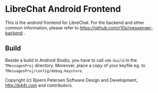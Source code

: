 LibreChat Android Frontend
================================================================================

This is the android frontend for LibreChat.  For the backend and other common
information, please refer to https://github.com/r10s/messenger-backend .


Build
--------------------------------------------------------------------------------

Beside a build in Android Studio, you have to call `ndk-build` in the
`TMessagesProj` directory.  Moreover, place a copy of your keyfile eg. to
`TMessagesProj/config/debug.keystore`.


Copyright (c) Bjoern Petersen Software Design and Development,
http://b44t.com and contributors.
